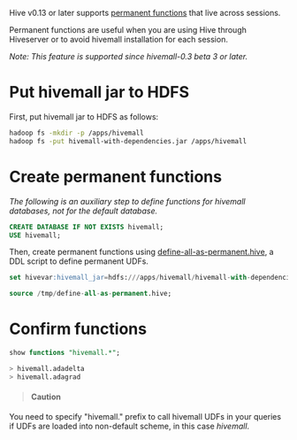 <!--
  Licensed to the Apache Software Foundation (ASF) under one
  or more contributor license agreements.  See the NOTICE file
  distributed with this work for additional information
  regarding copyright ownership.  The ASF licenses this file
  to you under the Apache License, Version 2.0 (the
  "License"); you may not use this file except in compliance
  with the License.  You may obtain a copy of the License at

    http://www.apache.org/licenses/LICENSE-2.0

  Unless required by applicable law or agreed to in writing,
  software distributed under the License is distributed on an
  "AS IS" BASIS, WITHOUT WARRANTIES OR CONDITIONS OF ANY
  KIND, either express or implied.  See the License for the
  specific language governing permissions and limitations
  under the License.
-->
        
Hive v0.13 or later supports [permanent functions](https://cwiki.apache.org/confluence/display/Hive/LanguageManual+DDL#LanguageManualDDL-Create/DropFunction) that live across sessions.

Permanent functions are useful when you are using Hive through Hiveserver or to avoid hivemall installation for each session.

_Note: This feature is supported since hivemall-0.3 beta 3 or later._

<!-- toc -->

# Put hivemall jar to HDFS

First, put hivemall jar to HDFS as follows:
```sh
hadoop fs -mkdir -p /apps/hivemall
hadoop fs -put hivemall-with-dependencies.jar /apps/hivemall
```

# Create permanent functions

_The following is an auxiliary step to define functions for hivemall databases, not for the default database._
```sql
CREATE DATABASE IF NOT EXISTS hivemall;
USE hivemall;
```

Then, create permanent functions using [define-all-as-permanent.hive](https://github.com/myui/hivemall/blob/master/resources/ddl/define-all-as-permanent.hive), a DDL script to define permanent UDFs.
```sql
set hivevar:hivemall_jar=hdfs:///apps/hivemall/hivemall-with-dependencies.jar;

source /tmp/define-all-as-permanent.hive;
```

# Confirm functions

```sql
show functions "hivemall.*";

> hivemall.adadelta
> hivemall.adagrad
```

> #### Caution
You need to specify "hivemall." prefix to call hivemall UDFs in your queries if UDFs are loaded into non-default scheme, in this case _hivemall_.